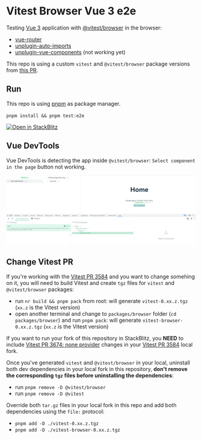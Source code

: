 # Vitest Browser Vue 3 e2e

Testing [Vue 3](https://github.com/vuejs/core) application with [@vitest/browser](https://github.com/vitest-dev/vitest) in the browser:
- [vue-router](https://github.com/vuejs/router)
- [unplugin-auto-imports](https://github.com/antfu/unplugin-auto-import)
- [unplugin-vue-components](https://github.com/antfu/unplugin-vue-components) (not working yet)

This repo is using a custom `vitest` and `@vitest/browser` package versions from [this PR](https://github.com/vitest-dev/vitest/pull/3584).

## Run

This repo is using [pnpm](https://pnpm.io) as package manager.

`pnpm install && pnpm test:e2e`

[![Open in StackBlitz](https://developer.stackblitz.com/img/open_in_stackblitz.svg)](https://stackblitz.com/github/userquin/vitest-vue-e2e-browser)

## Vue DevTools

Vue DevTools is detecting the app inside `@vitest/browser`: `Select component in the page` button not working.

![Vue DevTools](./public/vue-devtools.png)

## Change Vitest PR

If you're working with the [Vitest PR 3584](https://github.com/vitest-dev/vitest/pull/3584) and you want to change somehing on it, you will need to build Vitest and create `tgz` files for `vitest` and `@vitest/browser` packages:
- run `nr build && pnpm pack` from root: will generate `vitest-0.xx.z.tgz` (`xx.z`  is the Vitest version)
- open another terminal and change to `packages/browser` folder (`cd packages/browser`) and run `pnpm pack`: will generate `vitest-browser-0.xx.z.tgz` (`xx.z`  is the Vitest version)

If you want to run your fork of this repository in StackBlitz, you **NEED** to include [Vitest PR 3674: none provider](https://github.com/vitest-dev/vitest/pull/3674) changes in your [Vitest PR 3584](https://github.com/vitest-dev/vitest/pull/3584) local fork.

Once you've generated `vitest` and `@vitest/browser` in your local, uninstall both dev dependencies in your local fork in this repository, **don't remove the corresponding `tgz` files before uninstalling the dependencies**:
- run `pnpm remove -D @vitest/browser`
- run `pnpm remove -D @vitest`

Override both `tar.gz` files in your local fork in this repo and add both dependencies using the `file:` protocol:
- `pnpm add -D ./vitest-0.xx.z.tgz`
- `pnpm add -D ./vitest-browser-0.xx.z.tgz`
